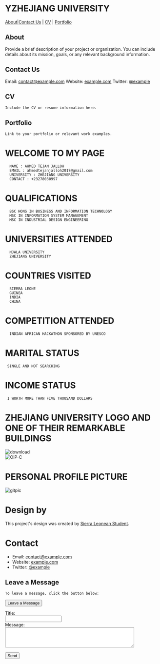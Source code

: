 
# YZHEJIANG UNIVERSITY

[About](#about)|[Contact Us](#contact-us) | [CV](#cv) | [Portfolio](#portfolio)

<!-- Rest of your README content -->

## About

Provide a brief description of your project or organization. You can include details about its mission, goals, or any relevant background information.

## Contact Us
  Email: contact@example.com
  Website: [example.com](https://example.com)
  Twitter: [@example](https://twitter.com/example)

## CV
    Include the CV or resume information here.

## Portfolio
    Link to your portfolio or relevant work examples.


# WELCOME TO MY PAGE                                      
      NAME : AHMED TEJAN JALLOH
      EMAIL : ahmedtejanjalloh2017@gmail.com
      UNIVERSITY : ZHEJIANG UNIVERSITY
      CONTACT : +23278030997

# QUALIFICATIONS 
      BSC HONS IN BUSINESS AND INFORMATION TECHNOLOGY
      MSC IN INFORMATION SYSTEM MANAGEMENT
      MSC IN INDUSTRIAL DESIGN ENGINEERING

# UNIVERSITIES ATTENDED
      NJALA UNIVERSITY
      ZHEJIANG UNIVERSITY

# COUNTRIES VISITED 
      SIERRA LEONE
      GUINEA
      INDIA
      CHINA

# COMPETITION ATTENDED 
      INDIAN AFRICAN HACKATHON SPONSORED BY UNESCO

# MARITAL STATUS 
     SINGLE AND NOT SEARCHING

#  INCOME  STATUS 
     I WORTH MORE THAN FIVE THOUSAND DOLLARS

# ZHEJIANG UNIVERSITY LOGO AND ONE OF THEIR REMARKABLE BUILDINGS 

![download](https://github.com/ahmedtejanjalloh/TJWEST/assets/34883950/509d8bcb-93c9-47ad-87c1-66deadad6ba8)          
![OIP-C](https://github.com/ahmedtejanjalloh/TJWEST/assets/34883950/b50c2215-bb30-4a4c-9714-0e2cf2fc3988)

# PERSONAL PROFILE PICTURE
![gitpic](https://github.com/ATJ12345/TJWEST/assets/146546639/4c8eeca8-d16f-41af-8d44-685691c3e56e)


# Design by
  This project's design was created by [Sierra Leonean Student](https://example.com/student-profile).


# Contact

- Email: contact@example.com
- Website: [example.com](https://example.com)
- Twitter: [@example](https://twitter.com/example)

## Leave a Message
    To leave a message, click the button below:
  <button onclick="window.location.href='mailto:contact@example.com'">Leave a Message</button>
  <form action="mailto:contact@example.com" method="post" enctype="text/plain">
  <label for="title">Title:</label><br>
  <input type="text" id="title" name="title"><br>
  <label for="message">Message:</label><br>
  <textarea id="message" name="message" rows="4" cols="50"></textarea><br><br>
  <input type="submit" value="Send">
  </form>

